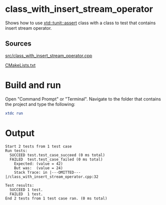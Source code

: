 # class_with_insert_stream_operator

Shows how to use [xtd::tunit::assert](../../../../src/xtd.tunit/include/xtd/tunit/assert.h) class with a class to test that contains insert stream operator.

## Sources

[src/class_with_insert_stream_operator.cpp](src/class_with_insert_stream_operator.cpp)

[CMakeLists.txt](CMakeLists.txt)

# Build and run

Open "Command Prompt" or "Terminal". Navigate to the folder that contains the project and type the following:

```cmake
xtdc run
```

# Output

```
Start 2 tests from 1 test case
Run tests:
  SUCCEED test.test_case_succeed (0 ms total)
  FAILED  test.test_case_failed (0 ms total)
    Expected: (value = 42)
    But was:  (value = 24)
    Stack Trace: in |---OMITTED---|/class_with_insert_stream_operator.cpp:32

Test results:
  SUCCEED 1 test.
  FAILED  1 test.
End 2 tests from 1 test case ran. (0 ms total)
```
